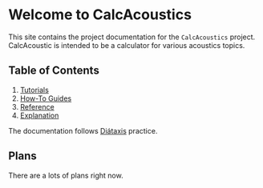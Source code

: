 # Welcome to CalcAcoustics

This site contains the project documentation for the `CalcAcoustics` project.
CalcAcoustic is intended to be a calculator for various acoustics topics.

## Table of Contents

1. [Tutorials](uc_tutorials.md)
2. [How-To Guides](uc_how-to-guides.md)
3. [Reference](uc_reference.md)
4. [Explanation](uc_explanation.md)

The documentation follows [Diátaxis](https://diataxis.fr/) practice.

## Plans 

There are a lots of plans right now.
